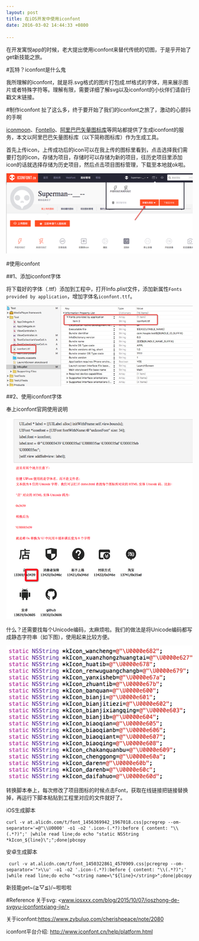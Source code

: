 ```yaml
---
layout:	post
title: 在iOS开发中使用iconfont
date: 2016-03-02 14:44:33 +0800

---
```


在开发寓悦app的时候，老大提出使用iconfont来替代传统的切图，于是乎开始了get新技能之旅。


#瓦特？iconfont是什么鬼

我所理解的iconfont，就是将.svg格式的图片打包成.ttf格式的字体，用来展示图片或者特殊字符等。理解有限，需要详细了解svg以及iconfont的小伙伴们请自行戳文末链接。

#制作iconfont
扯了这么多，终于要开始了我们的iconfont之旅了，激动的心颤抖的手啊

[iconmoon][iconmoon]、[Fontello][fontello]、[阿里巴巴矢量图标库][iconfont.cn]等网站都提供了生成iconfont的服务，本文以阿里巴巴矢量图标库（以下简称图标库）作为生成工具。

[iconfont.cn]: http://www.iconfont.cn/
[easyicon]: http://www.easyicon.net/
[iconmoon]: https://icomoon.io/
[fontello]: http://fontello.com/

首先上传icon，上传成功后的icon可以在我上传的图标里看到，点击选择我们需要打包的icon，存储为项目，存储时可以存储为新的项目，往历史项目里添加icon的话就选择存储为历史项目，然后点击项目图标管理，下载至本地就ok啦。

![photo](/Resource/2016-03-02/1.png)

#使用iconfont

##1、添加iconfont字体

将下载好的字体（.ttf）添加到工程中，打开Info.plist文件，添加新属性`Fonts provided by application`，增加字体名`iconfont.ttf`。

![photo](/Resource/2016-03-02/2.jpg)

##2、使用iconfont字体

奉上iconfont官网使用说明

![photo](/Resource/2016-03-02/3.png)

什么？还需要找每个Unicode编码，太麻烦啦。我们的做法是将Unicode编码都写成静态字符串（如下图），使用起来比较方便。

![photo](/Resource/2016-03-02/4.png)

转换脚本奉上，每次修改了项目图标的时候点击Font，获取在线链接把链接替换掉，再运行下脚本粘贴到工程里对应的文件就好了。

iOS生成脚本

	curl -v at.alicdn.com/t/font_1456369942_1967018.css|pcregrep --om-separator='=@"\\U0000' -o1 -o2 '.icon-(.*?):before { content: "\\(.*?)";' |while read line;do echo "static NSString *kIcon_${line}\";";done|pbcopy

安卓生成脚本

	 curl -v at.alicdn.com/t/font_1450322861_4570909.css|pcregrep --om-separator='">\\u' -o1 -o2 '.icon-(.*?):before { content: "\\(.*?)";' |while read line;do echo "<string name=\"${line}</string>";done|pbcopy
	 
	

新技能get~(≧▽≦)/~啦啦啦 

 

#Reference
关于svg: <www.iosxxx.com/blog/2015/10/07/ioszhong-de-svgyu-iconfontxiang-jie/>

关于iconfont:<https://www.zybuluo.com/cherishpeace/note/2080>

iconfont平台介绍: <http://www.iconfont.cn/help/platform.html>



